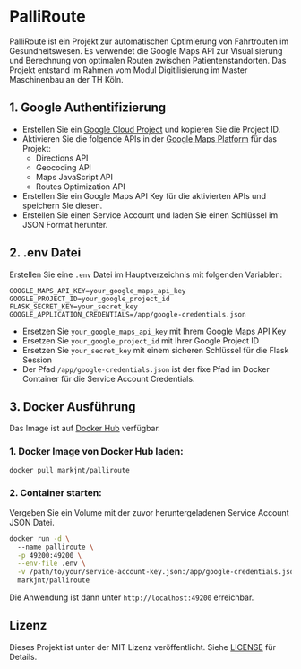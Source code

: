 # PalliRoute

PalliRoute ist ein Projekt zur automatischen Optimierung von Fahrtrouten im Gesundheitswesen. Es verwendet die Google Maps API zur Visualisierung und Berechnung von optimalen Routen zwischen Patientenstandorten. Das Projekt entstand im Rahmen vom Modul Digitilisierung im Master Maschinenbau an der TH Köln.

## 1. Google Authentifizierung

- Erstellen Sie ein [Google Cloud Project](https://console.cloud.google.com/) und kopieren Sie die Project ID.
- Aktivieren Sie die folgende APIs in der [Google Maps Platform](https://console.cloud.google.com/google/maps-apis) für das Projekt:
  - Directions API
  - Geocoding API
  - Maps JavaScript API
  - Routes Optimization API
- Erstellen Sie ein Google Maps API Key für die aktivierten APIs und speichern Sie diesen.
- Erstellen Sie einen Service Account und laden Sie einen Schlüssel im JSON Format herunter.

## 2. .env Datei

Erstellen Sie eine `.env` Datei im Hauptverzeichnis mit folgenden Variablen:
```env
GOOGLE_MAPS_API_KEY=your_google_maps_api_key
GOOGLE_PROJECT_ID=your_google_project_id
FLASK_SECRET_KEY=your_secret_key
GOOGLE_APPLICATION_CREDENTIALS=/app/google-credentials.json
```

- Ersetzen Sie `your_google_maps_api_key` mit Ihrem Google Maps API Key
- Ersetzen Sie `your_google_project_id` mit Ihrer Google Project ID
- Ersetzen Sie `your_secret_key` mit einem sicheren Schlüssel für die Flask Session
- Der Pfad `/app/google-credentials.json` ist der fixe Pfad im Docker Container für die Service Account Credentials.

## 3. Docker Ausführung

Das Image ist auf [Docker Hub](https://hub.docker.com/r/markjnt/palliroute) verfügbar.

### 1. Docker Image von Docker Hub laden:
```bash
docker pull markjnt/palliroute
```

### 2. Container starten:

Vergeben Sie ein Volume mit der zuvor heruntergeladenen Service Account JSON Datei.
```bash
docker run -d \                                       
  --name palliroute \
  -p 49200:49200 \
  --env-file .env \
  -v /path/to/your/service-account-key.json:/app/google-credentials.json \
  markjnt/palliroute
```

Die Anwendung ist dann unter `http://localhost:49200` erreichbar.

## Lizenz

Dieses Projekt ist unter der MIT Lizenz veröffentlicht. Siehe [LICENSE](LICENSE) für Details.